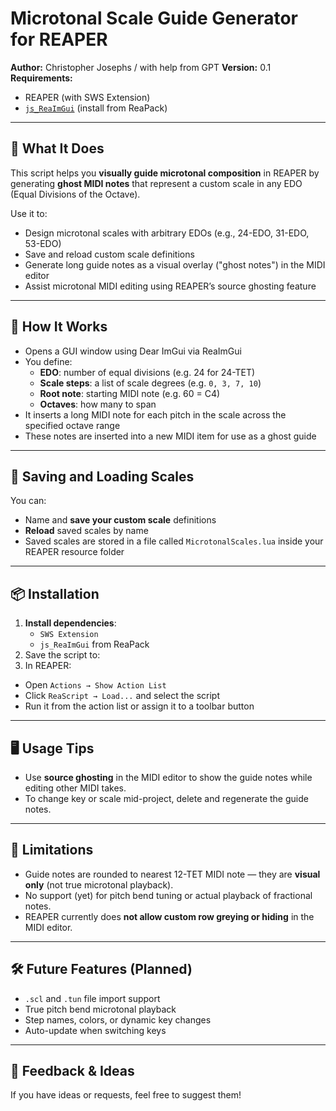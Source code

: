 # Microtonal Scale Guide Generator for REAPER

**Author:** Christopher Josephs / with help from GPT
**Version:** 0.1  
**Requirements:**  
- REAPER (with SWS Extension)  
- [`js_ReaImGui`](https://github.com/cfillion/reaimgui) (install from ReaPack)

---

## 🎯 What It Does

This script helps you **visually guide microtonal composition** in REAPER by generating **ghost MIDI notes** that represent a custom scale in any EDO (Equal Divisions of the Octave).

Use it to:
- Design microtonal scales with arbitrary EDOs (e.g., 24-EDO, 31-EDO, 53-EDO)
- Save and reload custom scale definitions
- Generate long guide notes as a visual overlay ("ghost notes") in the MIDI editor
- Assist microtonal MIDI editing using REAPER’s source ghosting feature

---

## 🔧 How It Works

- Opens a GUI window using Dear ImGui via ReaImGui
- You define:
  - **EDO**: number of equal divisions (e.g. 24 for 24-TET)
  - **Scale steps**: a list of scale degrees (e.g. `0, 3, 7, 10`)
  - **Root note**: starting MIDI note (e.g. 60 = C4)
  - **Octaves**: how many to span
- It inserts a long MIDI note for each pitch in the scale across the specified octave range
- These notes are inserted into a new MIDI item for use as a ghost guide

---

## 💾 Saving and Loading Scales

You can:
- Name and **save your custom scale** definitions
- **Reload** saved scales by name
- Saved scales are stored in a file called `MicrotonalScales.lua` inside your REAPER resource folder

---

## 📦 Installation

1. **Install dependencies**:
   - `SWS Extension`
   - `js_ReaImGui` from ReaPack
2. Save the script to:
3. In REAPER:
- Open `Actions → Show Action List`
- Click `ReaScript → Load...` and select the script
- Run it from the action list or assign it to a toolbar button

---

## 🖥️ Usage Tips

- Use **source ghosting** in the MIDI editor to show the guide notes while editing other MIDI takes.
- To change key or scale mid-project, delete and regenerate the guide notes.

---

## 📌 Limitations

- Guide notes are rounded to nearest 12-TET MIDI note — they are **visual only** (not true microtonal playback).
- No support (yet) for pitch bend tuning or actual playback of fractional notes.
- REAPER currently does **not allow custom row greying or hiding** in the MIDI editor.

---

## 🛠 Future Features (Planned)
- `.scl` and `.tun` file import support
- True pitch bend microtonal playback
- Step names, colors, or dynamic key changes
- Auto-update when switching keys

---

## 💬 Feedback & Ideas

If you have ideas or requests, feel free to suggest them!
